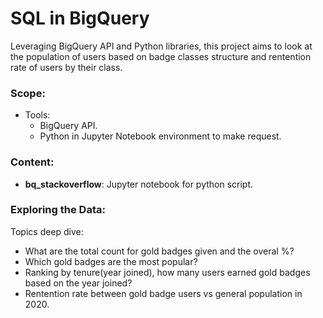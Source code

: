 # SQL in BigQuery
Leveraging BigQuery API and Python libraries, this project aims to look at the population of users based on badge classes structure and rentention rate of users by their class. 

### Scope:
* Tools:
    * BigQuery API.
    * Python in Jupyter Notebook environment to make request.

### Content:
* __bq_stackoverflow__: Jupyter notebook for python script. 

### Exploring the Data:
Topics deep dive: 
- What are the total count for gold badges given and the overal %?
- Which gold badges are the most popular?
- Ranking by tenure(year joined), how many users earned gold badges based on the year joined?
- Rentention rate between gold badge users vs general population in 2020.